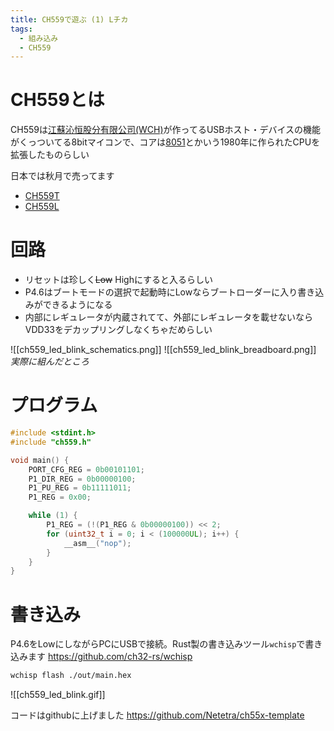 ```yaml
---
title: CH559で遊ぶ (1) Lチカ
tags:
  - 組み込み
  - CH559
---
```

# CH559とは
CH559は[江蘇沁恒股分有限公司(WCH)](https://www.wch-ic.com/)が作ってるUSBホスト・デバイスの機能がくっついてる8bitマイコンで、コアは[8051](https://ja.wikipedia.org/wiki/Intel_8051)とかいう1980年に作られたCPUを拡張したものらしい

日本では秋月で売ってます
- [CH559T](https://akizukidenshi.com/catalog/g/g118027/)
- [CH559L](https://akizukidenshi.com/catalog/g/g116307/)

# 回路
- リセットは珍しく~~Low~~ Highにすると入るらしい
- P4.6はブートモードの選択で起動時にLowならブートローダーに入り書き込みができるようになる
- 内部にレギュレータが内蔵されてて、外部にレギュレータを載せないならVDD33をデカップリングしなくちゃだめらしい


![[ch559_led_blink_schematics.png]]
![[ch559_led_blink_breadboard.png]]
_実際に組んだところ_

# プログラム
```c
#include <stdint.h>
#include "ch559.h"

void main() {
	PORT_CFG_REG = 0b00101101;
	P1_DIR_REG = 0b00000100;
	P1_PU_REG = 0b11111011;
	P1_REG = 0x00;

	while (1) {
		P1_REG = (!(P1_REG & 0b00000100)) << 2;
		for (uint32_t i = 0; i < (100000UL); i++) {
			__asm__("nop");
		}
	}
}
```

# 書き込み
P4.6をLowにしながらPCにUSBで接続。Rust製の書き込みツール`wchisp`で書き込みます
https://github.com/ch32-rs/wchisp

```sh
wchisp flash ./out/main.hex
```

![[ch559_led_blink.gif]]

コードはgithubに上げました
https://github.com/Netetra/ch55x-template
